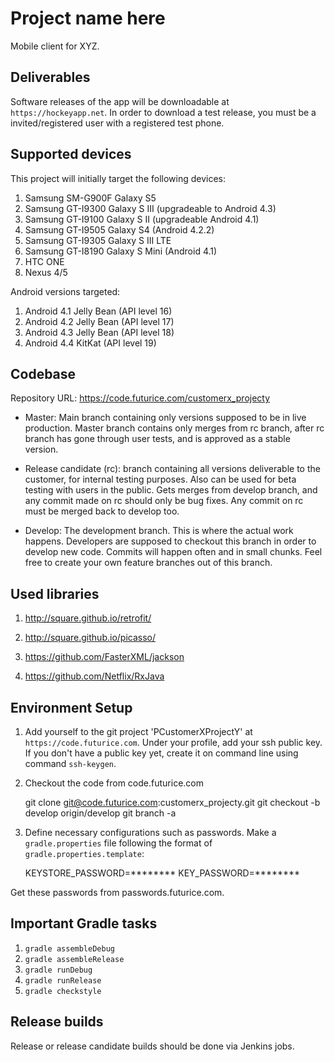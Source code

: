 
# Project name here

Mobile client for XYZ.

## Deliverables

Software releases of the app will be downloadable at `https://hockeyapp.net`.
In order to download a test release, you must be a invited/registered user with
a registered test phone.

## Supported devices

This project will initially target the following devices:

1.  Samsung SM-G900F Galaxy S5
2.  Samsung GT-I9300 Galaxy S III (upgradeable to Android 4.3)
3.  Samsung GT-I9100 Galaxy S II (upgradeable Android 4.1)
4.  Samsung GT-I9505 Galaxy S4 (Android 4.2.2)
5.  Samsung GT-I9305 Galaxy S III LTE
6.  Samsung GT-I8190 Galaxy S Mini (Android 4.1)
7.  HTC ONE
8.  Nexus 4/5

Android versions targeted:

1. Android 4.1 Jelly Bean (API level 16)
2. Android 4.2 Jelly Bean (API level 17)
3. Android 4.3 Jelly Bean (API level 18)
4. Android 4.4 KitKat (API level 19)

## Codebase

Repository URL: https://code.futurice.com/customerx_projecty

- Master: Main branch containing only versions supposed to be in live production.
Master branch contains only merges from rc branch, after rc branch has gone
through user tests, and is approved as a stable version.

- Release candidate (rc): branch containing all versions deliverable to the
customer, for internal testing purposes. Also can be used for beta testing
with users in the public. Gets merges from develop branch, and any commit
made on rc should only be bug fixes. Any commit on rc must be merged back to
develop too.

- Develop: The development branch. This is where the actual work happens.
Developers are supposed to checkout this branch in order to develop new code.
Commits will happen often and in small chunks.
Feel free to create your own feature branches out of this branch.

## Used libraries

1. http://square.github.io/retrofit/

2. http://square.github.io/picasso/

3. https://github.com/FasterXML/jackson

4. https://github.com/Netflix/RxJava

## Environment Setup

1.  Add yourself to the git project 'PCustomerXProjectY' at `https://code.futurice.com`.
Under your profile, add your ssh public key.
If you don't have a public key yet, create it on command line using command `ssh-keygen`.

2.  Checkout the code from code.futurice.com

    git clone git@code.futurice.com:customerx_projecty.git
    git checkout -b develop origin/develop
    git branch -a

3.  Define necessary configurations such as passwords.
    Make a `gradle.properties` file following the format of `gradle.properties.template`:

    KEYSTORE_PASSWORD=********
    KEY_PASSWORD=********

Get these passwords from passwords.futurice.com.

## Important Gradle tasks

1. `gradle assembleDebug`
2. `gradle assembleRelease`
3. `gradle runDebug`
4. `gradle runRelease`
5. `gradle checkstyle`

## Release builds

Release or release candidate builds should be done via Jenkins jobs.
